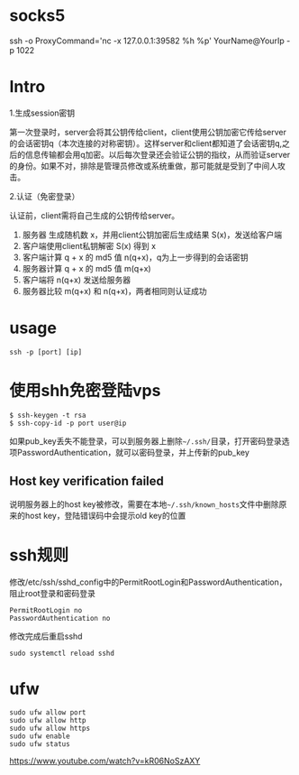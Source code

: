 # socks5

ssh -o ProxyCommand='nc -x 127.0.0.1:39582 %h %p' YourName@YourIp -p 1022

# Intro

1.生成session密钥

第一次登录时，server会将其公钥传给client，client使用公钥加密它传给server的会话密钥q（本次连接的对称密钥）。这样server和client都知道了会话密钥q,之后的信息传输都会用q加密。以后每次登录还会验证公钥的指纹，从而验证server的身份。如果不对，排除是管理员修改或系统重做，那可能就是受到了中间人攻击。

2.认证（免密登录）

认证前，client需将自己生成的公钥传给server。
1. 服务器 生成随机数 x，并用client公钥加密后生成结果 S(x)，发送给客户端
2. 客户端使用client私钥解密 S(x) 得到 x
3. 客户端计算 q + x 的 md5 值 n(q+x)，q为上一步得到的会话密钥
4. 服务器计算 q + x 的 md5 值 m(q+x)
5. 客户端将 n(q+x) 发送给服务器
6. 服务器比较 m(q+x) 和 n(q+x)，两者相同则认证成功

# usage

```
ssh -p [port] [ip]
```

# 使用shh免密登陆vps

```
$ ssh-keygen -t rsa
$ ssh-copy-id -p port user@ip
```

如果pub_key丢失不能登录，可以到服务器上删除``~/.ssh/``目录，打开密码登录选项PasswordAuthentication，就可以密码登录，并上传新的pub_key

## Host key verification failed

说明服务器上的host key被修改，需要在本地``~/.ssh/known_hosts``文件中删除原来的host key，登陆错误码中会提示old key的位置

# ssh规则

修改/etc/ssh/sshd_config中的PermitRootLogin和PasswordAuthentication，阻止root登录和密码登录

```
PermitRootLogin no
PasswordAuthentication no
```

修改完成后重启sshd

```
sudo systemctl reload sshd
```

# ufw

```
sudo ufw allow port
sudo ufw allow http
sudo ufw allow https
sudo ufw enable
sudo ufw status
```

https://www.youtube.com/watch?v=kR06NoSzAXY
